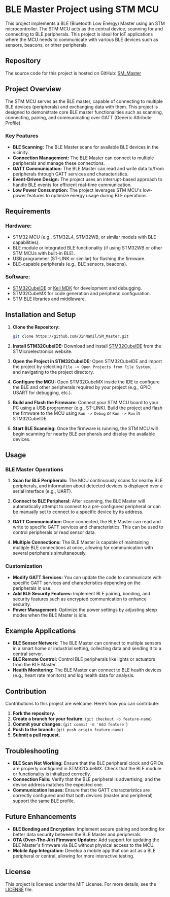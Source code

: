# BLE Master Project using STM MCU

This project implements a BLE (Bluetooth Low Energy) Master using an STM microcontroller. The STM MCU acts as the central device, scanning for and connecting to BLE peripherals. This project is ideal for IoT applications where the MCU needs to communicate with various BLE devices such as sensors, beacons, or other peripherals.

## Repository

The source code for this project is hosted on GitHub: [SM_Master](https://github.com/JinNamil/SM_Master)

## Project Overview

The STM MCU serves as the BLE master, capable of connecting to multiple BLE devices (peripherals) and exchanging data with them. This project is designed to demonstrate core BLE master functionalities such as scanning, connecting, pairing, and communicating over GATT (Generic Attribute Profile).

### Key Features
- **BLE Scanning:** The BLE Master scans for available BLE devices in the vicinity.
- **Connection Management:** The BLE Master can connect to multiple peripherals and manage these connections.
- **GATT Communication:** The BLE Master can read and write data to/from peripherals through GATT services and characteristics.
- **Event-Driven Design:** The project uses an interrupt-based approach to handle BLE events for efficient real-time communication.
- **Low Power Consumption:** The project leverages STM MCU's low-power features to optimize energy usage during BLE operations.

## Requirements

### Hardware:
- STM32 MCU (e.g., STM32L4, STM32WB, or similar models with BLE capabilities).
- BLE module or integrated BLE functionality (if using STM32WB or other STM MCUs with built-in BLE).
- USB programmer (ST-LINK or similar) for flashing the firmware.
- BLE-capable peripherals (e.g., BLE sensors, beacons).

### Software:
- [STM32CubeIDE](https://www.st.com/en/development-tools/stm32cubeide.html) or [Keil MDK](https://www.keil.com) for development and debugging.
- STM32CubeMX for code generation and peripheral configuration.
- STM BLE libraries and middleware.

## Installation and Setup

1. **Clone the Repository:**

    ```bash
    git clone https://github.com/JinNamil/SM_Master.git
    ```

2. **Install STM32CubeIDE:**
   Download and install [STM32CubeIDE](https://www.st.com/en/development-tools/stm32cubeide.html) from the STMicroelectronics website.

3. **Open the Project in STM32CubeIDE:**
   Open STM32CubeIDE and import the project by selecting `File -> Open Projects from File System...` and navigating to the project directory.

4. **Configure the MCU:**
   Open STM32CubeMX inside the IDE to configure the BLE and other peripherals required by your project (e.g., GPIO, USART for debugging, etc.).

5. **Build and Flash the Firmware:**
   Connect your STM MCU board to your PC using a USB programmer (e.g., ST-LINK). Build the project and flash the firmware to the MCU using `Run -> Debug` or `Run -> Run` in STM32CubeIDE.

6. **Start BLE Scanning:**
   Once the firmware is running, the STM MCU will begin scanning for nearby BLE peripherals and display the available devices.

## Usage

### BLE Master Operations

1. **Scan for BLE Peripherals:** The MCU continuously scans for nearby BLE peripherals, and information about detected devices is displayed over a serial interface (e.g., UART).
   
2. **Connect to BLE Peripheral:** After scanning, the BLE Master will automatically attempt to connect to a pre-configured peripheral or can be manually set to connect to a specific device by its address.
   
3. **GATT Communication:** Once connected, the BLE Master can read and write to specific GATT services and characteristics. This can be used to control peripherals or read sensor data.

4. **Multiple Connections:** The BLE Master is capable of maintaining multiple BLE connections at once, allowing for communication with several peripherals simultaneously.

### Customization

- **Modify GATT Services:** You can update the code to communicate with specific GATT services and characteristics depending on the peripherals in use.
- **Add BLE Security Features:** Implement BLE pairing, bonding, and security features such as encrypted communication to enhance security.
- **Power Management:** Optimize the power settings by adjusting sleep modes when the BLE Master is idle.

## Example Applications

- **BLE Sensor Network:** The BLE Master can connect to multiple sensors in a smart home or industrial setting, collecting data and sending it to a central server.
- **BLE Remote Control:** Control BLE peripherals like lights or actuators from the BLE Master.
- **Health Monitoring:** The BLE Master can connect to BLE health devices (e.g., heart rate monitors) and log health data for analysis.

## Contribution

Contributions to this project are welcome. Here’s how you can contribute:

1. **Fork the repository.**
2. **Create a branch for your feature:** (`git checkout -b feature-name`)
3. **Commit your changes:** (`git commit -m 'Add feature'`)
4. **Push to the branch:** (`git push origin feature-name`)
5. **Submit a pull request.**

## Troubleshooting

- **BLE Scan Not Working:** Ensure that the BLE peripheral clock and GPIOs are properly configured in STM32CubeMX. Check that the BLE module or functionality is initialized correctly.
- **Connection Fails:** Verify that the BLE peripheral is advertising, and the device address matches the expected one.
- **Communication Issues:** Ensure that the GATT characteristics are correctly configured and that both devices (master and peripheral) support the same BLE profile.

## Future Enhancements

- **BLE Bonding and Encryption:** Implement secure pairing and bonding for better data security between the BLE Master and peripherals.
- **OTA (Over-The-Air) Firmware Updates:** Add support for updating the BLE Master's firmware via BLE without physical access to the MCU.
- **Mobile App Integration:** Develop a mobile app that can act as a BLE peripheral or central, allowing for more interactive testing.

## License

This project is licensed under the MIT License. For more details, see the [LICENSE](LICENSE) file.
